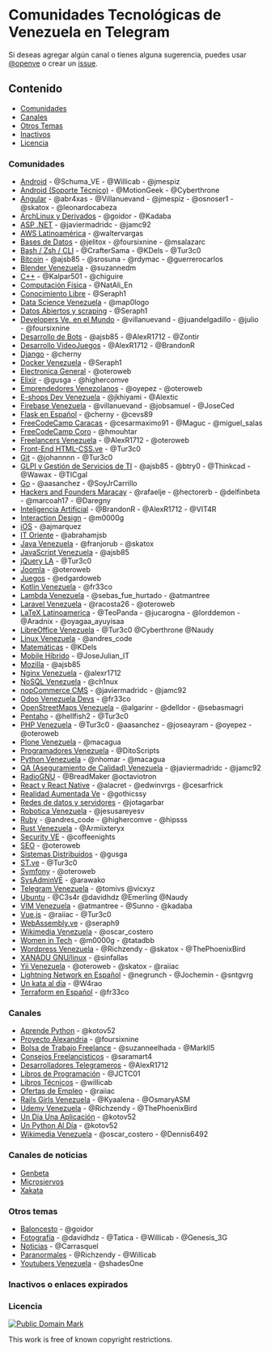 # Comunidades Tecnológicas de Venezuela en Telegram

Si deseas agregar algún canal o tienes alguna sugerencia, puedes usar [@openve](https://t.me/openve) o crear un [issue](https://github.com/OpenVE/comunidades-en-telegram/issues?utf8=%E2%9C%93&q=).

## Contenido

* [Comunidades](#comunidades)
* [Canales](#canales)
* [Otros Temas](#otros-temas)
* [Inactivos](#inactivos-o-enlaces-expirados)
* [Licencia](#licencia)

### Comunidades

* [Android](https://t.me/AndroidDevVzla) - @Schuma_VE  - @Willicab - @jmespiz
* [Android (Soporte Técnico)](https://t.me/Hackingmobile) - @MotionGeek - @Cyberthrone
* [Angular](https://t.me/ngvenezuela ) - @abr4xas - @Villanuevand - @jmespiz - @osnoser1 - @skatox - @leonardocabeza
* [ArchLinux y Derivados](https://t.me/archlinuxVE) - @goidor - @Kadaba
* [ASP .NET](https://t.me/aspnetve) - @javiermadridc - @jamc92
* [AWS Latinoamérica](https://t.me/awslatam) - @waltervargas
* [Bases de Datos](https://t.me/bdvzla) - @jelitox - @foursixnine - @msalazarc
* [Bash / Zsh / CLI](https://t.me/BashZshCLI) - @CrafterSama - @KDels - @Tur3c0
* [Bitcoin](https://t.me/btcven) - @ajsb85 - @srosuna - @rdymac - @guerrerocarlos
* [Blender Venezuela](https://t.me/BlenderVe) - @suzannedm
* [C++](https://t.me/joinchat/BrCK8gmzgY_A2-Z2qg_MRg) - @Kalpar501 - @chiguire
* [Computación Física](https://t.me/joinchat/AAAAAEJOcVHmuTCTG8uVqQ) - @NatAli_En
* [Conocimiento Libre](https://t.me/joinchat/B9JUAATRuqeYAxaGYLq-ng) - @Seraph1
* [Data Science Venezuela](https://t.me/DataScienceVE) - @map0logo
* [Datos Abiertos y scraping](https://t.me/joinchat/B9JUAAaks9m5-2TefJsAuw) - @Seraph1
* [Developers Ve. en el Mundo](https://t.me/DevelopersVeMundo) - @villanuevand - @juandelgadillo  - @julio - @foursixnine
* [Desarrollo de Bots](https://t.me/devbots) - @ajsb85 - @AlexR1712 - @Zontir
* [Desarrollo VideoJuegos](https://t.me/devjuegos) - @AlexR1712 - @BrandonR
* [Django](https://t.me/DjangoVE) - @cherny
* [Docker Venezuela](https://t.me/dockervenezuela) - @Seraph1
* [Electronica General](https://t.me/ElectroVe) - @oteroweb
* [Elixir](https://t.me/ElixirVe) - @gusga - @highercomve
* [Emprendedores Venezolanos](https://t.me/emprendedores_venezolanos) - @oyepez - @oteroweb
* [E-shops Dev Venezuela](https://t.me/EShopsDevVenezuela) - @jkhiyami - @Alextic
* [Firebase Venezuela](https://t.me/firebaseVe) - @villanuevand - @jobsamuel - @JoseCed
* [Flask en Español](https://t.me/FlaskVe) - @cherny - @cevs89
* [FreeCodeCamp Caracas](https://t.me/fccCaracas) - @cesarmaximo91 - @Maguc - @miguel_salas
* [FreeCodeCamp Coro](https://t.me/corofcc) - @hmouhtar
* [Freelancers Venezuela](https://t.me/freelancersve) - @AlexR1712 - @oteroweb
* [Front-End HTML-CSS.ve](https://t.me/HTML_CSS_Ve) - @Tur3c0
* [Git](https://t.me/git_ve) - @johannnn - @Tur3c0
* [GLPI y Gestión de Servicios de TI](https://t.me/glpisp) - @ajsb85 - @btry0 - @Thinkcad - @Wawax - @TICgal
* [Go](https://t.me/golangve) - @aasanchez - @SoyJrCarrillo
* [Hackers and Founders Maracay](https://t.me/hfmaracay) - @rafaelje - @hectorerb - @delfinbeta - @marcoah17 - @Daregny
* [Inteligencia Artificial](https://t.me/IAVenezuela) - @BrandonR - @AlexR1712 - @VIT4R
* [Interaction Design](https://t.me/interactiondesgin_spanish) - @m0000g
* [iOS](https://t.me/joinchat/AH2ZUgIUXVcougUIOTurtg) - @ajmarquez
* [IT Oriente](https://t.me/itoriente) - @abrahamjsb
* [Java Venezuela](https://t.me/JavaVE) - @franjorub - @skatox
* [JavaScript Venezuela](https://t.me/vzlajs) - @ajsb85
* [jQuery LA](https://t.me/jQueryLA) - @Tur3c0
* [Joomla](https://t.me/JoomlaVe) - @oteroweb
* [Juegos](https://t.me/joinchat/AGqisAA-jlmIAAihME16vg) - @edgardoweb
* [Kotlin Venezuela](https://t.me/kotlinve) - @fr33co
* [Lambda Venezuela](https://t.me/lambdaVenezuela) - @sebas_fue_hurtado - @atmantree
* [Laravel Venezuela](https://t.me/laravelVe) - @racosta26 - @oteroweb
* [LaTeX Latinoamerica](https://t.me/LaTeXLatam) - @TeoPanda - @jucarogna - @lorddemon - @Aradnix - @oyagaa_ayuyisaa
* [LibreOffice Venezuela](https://t.me/LibreOfficeVe) - @Tur3c0 @Cyberthrone @Naudy
* [Linux Venezuela](https://t.me/linux_ve) - @andres_code
* [Matemáticas](https://t.me/canalMatematicas) - @KDels
* [Mobile Híbrido](https://t.me/mobilehybridappsve) - @JoseJulian_IT
* [Mozilla](https://t.me/mozilla_venezuela) - @ajsb85
* [Nginx Venezuela](https://t.me/nginxvzla) - @alexr1712
* [NoSQL Venezuela](https://t.me/NoSQLVenezuela) - @ch1nux
* [nopCommerce CMS](https://t.me/nopCommerceVe) - @javiermadridc - @jamc92
* [Odoo Venezuela Devs](https://t.me/OdooVeDevs) - @fr33co
* [OpenStreetMaps Venezuela](https://t.me/OSMve) - @algarinr - @delldor - @sebasmagri
* [Pentaho](https://t.me/pentahoVE) - @hellfish2 - @Tur3c0
* [PHP Venezuela](https://t.me/PHP_Ve) - @Tur3c0 - @aasanchez - @joseayram - @oyepez - @oteroweb
* [Plone Venezuela](https://t.me/PloneVe) - @macagua
* [Programadores Venezuela](https://t.me/ProgramadoresVenezuela) - @DitoScripts
* [Python Venezuela](https://t.me/python_venezuela) - @nhomar - @macagua
* [QA (Aseguramiento de Calidad) Venezuela](https://t.me/qavzla) - @javiermadridc - @jamc92
* [RadioGNU](https://t.me/radiognu) - @BreadMaker @octaviotron
* [React y React Native](https://t.me/reactVE) - @alacret - @edwinvrgs - @cesarfrick
* [Realidad Aumentada Ve](https://t.me/RealidadVe) - @gothicssy
* [Redes de datos y servidores](https://t.me/RedesDatos) - @jotagarbar
* [Robotica Venezuela](https://t.me/Robotica_VE) - @jesusareyesv
* [Ruby](https://t.me/ruby_ve) - @andres_code - @highercomve - @hipsss
* [Rust Venezuela](https://t.me/rustlangVE) - @Armiixteryx
* [Security VE](https://t.me/itsec_ve) - @coffeenights
* [SEO](https://t.me/joinchat/AAAAAD4XBh3KdvGZgVoM2A) - @oteroweb
* [Sistemas Distribuidos](https://t.me/sistemas_distribuidos_ve) - @gusga
* [ST.ve](https://t.me/st3_ve) - @Tur3c0
* [Symfony](https://t.me/symfonyVe) - @oteroweb
* [SysAdminVE](https://t.me/SysAdminVE) - @arawako
* [Telegram Venezuela](https://t.me/VenezuelaTG) - @tomivs @vicxyz
* [Ubuntu](https://t.me/@ubuntuvenezuela) - @C3s4r @davidhdz @Emerling @Naudy
* [VIM Venezuela](https://t.me/vim_Vzla) - @atmantree - @Sunno - @kadaba
* [Vue.js](https://t.me/vueLatam) - @raiiac - @Tur3c0
* [WebAssembly.ve](https://t.me/webassemblyve) - @seraph9
* [Wikimedia Venezuela](https://t.me/wikimedia_ve) - @oscar_costero
* [Women in Tech](https://t.me/womenintech_spanish) - @m0000g - @tatadbb
* [Wordpress Venezuela](https://t.me/WordPressVE) - @Richzendy - @skatox - @ThePhoenixBird
* [XANADU GNU/linux](https://t.me/xanadulinux) - @sinfallas
* [Yii Venezuela](https://t.me/YiiVzla) - @oteroweb  - @skatox - @raiiac
* [Lightning Network en Español](https://t.me/lightning_network_spanish) - @negrunch - @Jochemin - @sntgvrg
* [Un kata al día](https://t.me/daily_katas) - @W4rao
* [Terraform en Español](https://t.me/terraform_es) - @fr33co

### Canales

* [Aprende Python](https://t.me/aprendepython) - @kotov52
* [Proyecto Alexandria](https://t.me/alexandriaven) - @foursixnine
* [Bolsa de Trabajo Freelance](https://t.me/esfreelancer) - @suzanneelhada - @Markll5
* [Consejos Freelancisticos](http://t.me/consejos_frelantasticos) - @saramart4
* [Desarrolladores Telegrameros](https://t.me/desarrolladores) - @AlexR1712
* [Libros de Programación](https://t.me/LibPro) - @JCTC01
* [Libros Técnicos](https://t.me/LibrosTecnicos) - @willicab
* [Ofertas de Empleo](https://t.me/trabajovenezuela) - @raiiac
* [Rails Girls Venezuela](https://t.me/railsgirlsve) - @Kyaalena - @OsmaryASM
* [Udemy Venezuela](https://t.me/UdemyVe) - @Richzendy - @ThePhoenixBird
* [Un Día Una Aplicación](https://t.me/UnDiaUnaAplicacion) - @kotov52
* [Un Python Al Día](https://t.me/UnPythonAlDia) - @kotov52
* [Wikimedia Venezuela](https://t.me/wikimediave) - @oscar_costero - @Dennis6492

### Canales de noticias

* [Genbeta](https://t.me/genbeta)
* [Microsiervos](https://t.me/microsiervos)
* [Xakata](https://t.me/xakata)

### Otros temas

* [Baloncesto](https://t.me/baloncestoVE) - @goidor
* [Fotografía](https://t.me/fotografico) - @davidhdz - @Tatica - @Willicab  - @Genesis_3G
* [Noticias](https://t.me/ResumenNoticiero) - @Carrasquel
* [Paranormales](https://t.me/paranormales) - @Richzendy - @Willicab
* [Youtubers Venezuela](https://t.me/youtubersvzla) - @shadesOne

### Inactivos o enlaces expirados

### Licencia

[![Public Domain Mark](http://i.creativecommons.org/p/mark/1.0/88x31.png)](https://creativecommons.org/publicdomain/mark/1.0/deed.es)

This work is free of known copyright restrictions.
